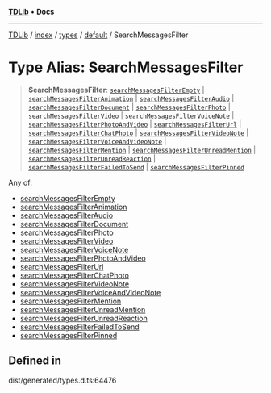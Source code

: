 [**TDLib**](../../../../../../README.md) • **Docs**

***

[TDLib](../../../../../../modules.md) / [index](../../../../../README.md) / [types](../../../README.md) / [default](../README.md) / SearchMessagesFilter

# Type Alias: SearchMessagesFilter

> **SearchMessagesFilter**: [`searchMessagesFilterEmpty`](searchMessagesFilterEmpty.md) \| [`searchMessagesFilterAnimation`](searchMessagesFilterAnimation.md) \| [`searchMessagesFilterAudio`](searchMessagesFilterAudio.md) \| [`searchMessagesFilterDocument`](searchMessagesFilterDocument.md) \| [`searchMessagesFilterPhoto`](searchMessagesFilterPhoto.md) \| [`searchMessagesFilterVideo`](searchMessagesFilterVideo.md) \| [`searchMessagesFilterVoiceNote`](searchMessagesFilterVoiceNote.md) \| [`searchMessagesFilterPhotoAndVideo`](searchMessagesFilterPhotoAndVideo.md) \| [`searchMessagesFilterUrl`](searchMessagesFilterUrl.md) \| [`searchMessagesFilterChatPhoto`](searchMessagesFilterChatPhoto.md) \| [`searchMessagesFilterVideoNote`](searchMessagesFilterVideoNote.md) \| [`searchMessagesFilterVoiceAndVideoNote`](searchMessagesFilterVoiceAndVideoNote.md) \| [`searchMessagesFilterMention`](searchMessagesFilterMention.md) \| [`searchMessagesFilterUnreadMention`](searchMessagesFilterUnreadMention.md) \| [`searchMessagesFilterUnreadReaction`](searchMessagesFilterUnreadReaction.md) \| [`searchMessagesFilterFailedToSend`](searchMessagesFilterFailedToSend.md) \| [`searchMessagesFilterPinned`](searchMessagesFilterPinned.md)

Any of:
- [searchMessagesFilterEmpty](searchMessagesFilterEmpty.md)
- [searchMessagesFilterAnimation](searchMessagesFilterAnimation.md)
- [searchMessagesFilterAudio](searchMessagesFilterAudio.md)
- [searchMessagesFilterDocument](searchMessagesFilterDocument.md)
- [searchMessagesFilterPhoto](searchMessagesFilterPhoto.md)
- [searchMessagesFilterVideo](searchMessagesFilterVideo.md)
- [searchMessagesFilterVoiceNote](searchMessagesFilterVoiceNote.md)
- [searchMessagesFilterPhotoAndVideo](searchMessagesFilterPhotoAndVideo.md)
- [searchMessagesFilterUrl](searchMessagesFilterUrl.md)
- [searchMessagesFilterChatPhoto](searchMessagesFilterChatPhoto.md)
- [searchMessagesFilterVideoNote](searchMessagesFilterVideoNote.md)
- [searchMessagesFilterVoiceAndVideoNote](searchMessagesFilterVoiceAndVideoNote.md)
- [searchMessagesFilterMention](searchMessagesFilterMention.md)
- [searchMessagesFilterUnreadMention](searchMessagesFilterUnreadMention.md)
- [searchMessagesFilterUnreadReaction](searchMessagesFilterUnreadReaction.md)
- [searchMessagesFilterFailedToSend](searchMessagesFilterFailedToSend.md)
- [searchMessagesFilterPinned](searchMessagesFilterPinned.md)

## Defined in

dist/generated/types.d.ts:64476
